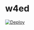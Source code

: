 # w4ed
[![Deploy](https://www.herokucdn.com/deploy/button.png)](https://dashboard.heroku.com/new?template=https://github.com/3qefaf/w4ed)
